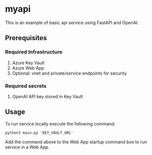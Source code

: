 # myapi
This is an example of basic api service using FastAPI and OpenAI.

## Prerequisites
### Required Infrastructure
1. Azure Key Vault
2. Azure Web App
3. Optional: vnet and private/service endpoints for security

### Required secrets
1. OpenAI API key stored in Key Vault

## Usage
To run service locally execute the following command:
```
python3 main.py 'KEY_VAULT_URL'
```
Add the command above to the Web App startup command box to run service in a Web App.

